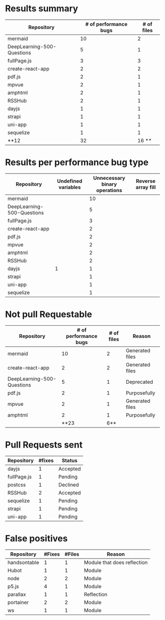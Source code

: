 # Results summary

| Repository                 | # of performance bugs | # of files |
|----------------------------|-----------------------|------------|
| mermaid                    | 10                    | 2          |
| DeepLearning-500-Questions | 5                     | 1          |
| fullPage.js                | 3                     | 3          |
| create-react-app           | 2                     | 2          |
| pdf.js                     | 2                     | 1          |
| mpvue                      | 2                     | 1          |
| amphtml                    | 2                     | 1          |
| RSSHub                     | 2                     | 1          |
| dayjs                      | 1                     | 1          |
| strapi                     | 1                     | 1          |
| uni-app                    | 1                     | 1          |
| sequelize                  | 1                     | 1          |
| **12                         | 32                    | 16 **        |

# Results per performance bug type

| Repository                 | Undefined variables | Unnecessary binary operations | Reverse array fill |
|----------------------------|---------------------|-------------------------------|--------------------|
| mermaid                    |                     | 10                            |                    |
| DeepLearning-500-Questions |                     | 5                             |                    |
| fullPage.js                |                     | 3                             |                    |
| create-react-app           |                     | 2                             |                    |
| pdf.js                     |                     | 2                             |                    |
| mpvue                      |                     | 2                             |                    |
| amphtml                    |                     | 2                             |                    |
| RSSHub                     |                     | 2                             |                    |
| dayjs                      | 1                   | 1                             |                    |
| strapi                     |                     | 1                             |                    |
| uni-app                    |                     | 1                             |                    |
| sequelize                  |                     | 1                             |                    |

# Not pull Requestable

| Repository                 | # of performance bugs | # of files | Reason            |
|----------------------------|-----------------------|------------|-------------------|
| mermaid                    | 10                    | 2          | Generated   files |
| create-react-app           | 2                     | 2          | Generated files   |
| DeepLearning-500-Questions | 5                     | 1          | Deprecated        |
| pdf.js                     | 2                     | 1          | Purposefully      |
| mpvue                      | 2                     | 1          | Generated   files |
| amphtml                    | 2                     | 1          | Purposefully      |
|                            | **23                    | 6**          |                   |

# Pull Requests sent

| Repository  | #fixes | Status   |
|-------------|--------|----------|
| dayjs       | 1      | Accepted |
| fullPage.js | 1      | Pending  |
| postcss     | 1      | Declined |
| RSSHub      | 2      | Accepted |
| sequelize   | 1      | Pending  |
| strapi      | 1      | Pending  |
| uni-app     | 1      | Pending  |

# False positives

| Repository   | #Fixes | #Files | Reason                      |
|--------------|--------|--------|-----------------------------|
| handsontable | 1      | 1      | Module that does reflection |
| Hubot        | 1      | 1      | Module                      |
| node         | 2      | 2      | Module                      |
| p5.js        | 4      | 1      | Module                      |
| parallax     | 1      | 1      | Reflection                  |
| portainer    | 2      | 2      | Module                      |
| ws           | 1      | 1      | Module                      |
